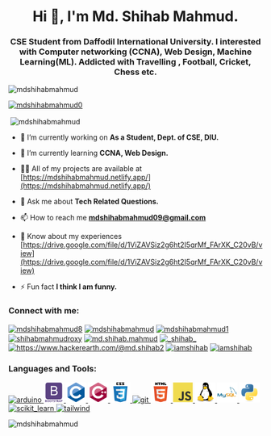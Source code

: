 <h1 align="center">Hi 👋, I'm Md. Shihab Mahmud.</h1>
<h3 align="center">CSE Student from Daffodil International University. I interested with Computer networking (CCNA), Web Design, Machine Learning(ML). Addicted with Travelling , Football, Cricket, Chess etc.</h3>

<p align="left"> <img src="https://komarev.com/ghpvc/?username=mdshihabmahmud&label=Profile%20views&color=0e75b6&style=flat" alt="mdshihabmahmud" /> </p>

<p align="left"> <a href="https://twitter.com/mdshihabmahmud0" target="blank"><img src="https://img.shields.io/twitter/follow/mdshihabmahmud0?logo=twitter&style=for-the-badge" alt="mdshihabmahmud0" /></a> </p>

<p>&nbsp;<img align="center" src="https://github-readme-stats.vercel.app/api?username=mdshihabmahmud&show_icons=true&locale=en" alt="mdshihabmahmud" /></p>


- 🔭 I’m currently working on **As a Student, Dept. of CSE, DIU.**

- 🌱 I’m currently learning **CCNA, Web Design.**

- 👨‍💻 All of my projects are available at [https://mdshihabmahmud.netlify.app/](https://mdshihabmahmud.netlify.app/)

- 💬 Ask me about **Tech Related Questions.**

- 📫 How to reach me **mdshihabmahmud09@gmail.com**

- 📄 Know about my experiences [https://drive.google.com/file/d/1ViZAVSiz2g6ht2I5qrMf_FArXK_C20vB/view](https://drive.google.com/file/d/1ViZAVSiz2g6ht2I5qrMf_FArXK_C20vB/view)

- ⚡ Fun fact **I think I am funny.**

<h3 align="left">Connect with me:</h3>
<p align="left">
<a href="https://twitter.com/mdshihabmahmud8" target="blank"><img align="center" src="https://raw.githubusercontent.com/rahuldkjain/github-profile-readme-generator/master/src/images/icons/Social/twitter.svg" alt="mdshihabmahmud8" height="30" width="40" /></a>
<a href="https://linkedin.com/in/mdshihabmahmud" target="blank"><img align="center" src="https://raw.githubusercontent.com/rahuldkjain/github-profile-readme-generator/master/src/images/icons/Social/linked-in-alt.svg" alt="mdshihabmahmud" height="30" width="40" /></a>
<a href="https://kaggle.com/mdshihabmahmud1" target="blank"><img align="center" src="https://raw.githubusercontent.com/rahuldkjain/github-profile-readme-generator/master/src/images/icons/Social/kaggle.svg" alt="mdshihabmahmud1" height="30" width="40" /></a>
<a href="https://fb.com/shihabmahmudroxy" target="blank"><img align="center" src="https://raw.githubusercontent.com/rahuldkjain/github-profile-readme-generator/master/src/images/icons/Social/facebook.svg" alt="shihabmahmudroxy" height="30" width="40" /></a>
<a href="https://instagram.com/md.shihab.mahmud" target="blank"><img align="center" src="https://raw.githubusercontent.com/rahuldkjain/github-profile-readme-generator/master/src/images/icons/Social/instagram.svg" alt="md.shihab.mahmud" height="30" width="40" /></a>
<a href="https://www.hackerrank.com/_shihab_" target="blank"><img align="center" src="https://raw.githubusercontent.com/rahuldkjain/github-profile-readme-generator/master/src/images/icons/Social/hackerrank.svg" alt="_shihab_" height="30" width="40" /></a>
 <a href="https://www.hackerearth.com/https://www.hackerearth.com/@md.shihab2" target="blank"><img align="center" src="https://raw.githubusercontent.com/rahuldkjain/github-profile-readme-generator/master/src/images/icons/Social/hackerearth.svg" alt="https://www.hackerearth.com/@md.shihab2" height="30" width="40" /></a>
   <a href="https://www.urionlinejudge.com.br/judge/en/profile/478900" target="blank"><img align="center" src="https://4.bp.blogspot.com/-Bjlgg0MOirI/XC0f6a1AlgI/AAAAAAAAABE/OPzR0ZoH7pcvFWtJBnAiIyzZ1DvksL8uQCLcBGAs/s400/Screenshot%2B%252855%2529.png" alt="iamshihab" height="30" width="40" /></a>
  <a href="https://t.me/iamshihab" target="blank"><img align="center" src="https://icon-library.com/images/telegram-icon-png/telegram-icon-png-19.jpg" alt="iamshihab" height="30" width="40" /></a>
</p>

<h3 align="left">Languages and Tools:</h3>
<p align="left"> <a href="https://www.arduino.cc/" target="_blank"> <img src="https://cdn.worldvectorlogo.com/logos/arduino-1.svg" alt="arduino" width="40" height="40"/> </a> <a href="https://getbootstrap.com" target="_blank"> <img src="https://raw.githubusercontent.com/devicons/devicon/master/icons/bootstrap/bootstrap-plain-wordmark.svg" alt="bootstrap" width="40" height="40"/> </a> <a href="https://www.cprogramming.com/" target="_blank"> <img src="https://raw.githubusercontent.com/devicons/devicon/master/icons/c/c-original.svg" alt="c" width="40" height="40"/> </a> <a href="https://www.w3schools.com/cpp/" target="_blank"> <img src="https://raw.githubusercontent.com/devicons/devicon/master/icons/cplusplus/cplusplus-original.svg" alt="cplusplus" width="40" height="40"/> </a> <a href="https://www.w3schools.com/css/" target="_blank"> <img src="https://raw.githubusercontent.com/devicons/devicon/master/icons/css3/css3-original-wordmark.svg" alt="css3" width="40" height="40"/> </a> <a href="https://git-scm.com/" target="_blank"> <img src="https://www.vectorlogo.zone/logos/git-scm/git-scm-icon.svg" alt="git" width="40" height="40"/> </a> <a href="https://www.w3.org/html/" target="_blank"> <img src="https://raw.githubusercontent.com/devicons/devicon/master/icons/html5/html5-original-wordmark.svg" alt="html5" width="40" height="40"/> </a> <a href="https://developer.mozilla.org/en-US/docs/Web/JavaScript" target="_blank"> <img src="https://raw.githubusercontent.com/devicons/devicon/master/icons/javascript/javascript-original.svg" alt="javascript" width="40" height="40"/> </a> <a href="https://www.linux.org/" target="_blank"> <img src="https://raw.githubusercontent.com/devicons/devicon/master/icons/linux/linux-original.svg" alt="linux" width="40" height="40"/> </a> <a href="https://www.mysql.com/" target="_blank"> <img src="https://raw.githubusercontent.com/devicons/devicon/master/icons/mysql/mysql-original-wordmark.svg" alt="mysql" width="40" height="40"/> </a> <a href="https://www.python.org" target="_blank"> <img src="https://raw.githubusercontent.com/devicons/devicon/master/icons/python/python-original.svg" alt="python" width="40" height="40"/> </a>
<a href="https://scikit-learn.org/" target="_blank"> <img src="https://upload.wikimedia.org/wikipedia/commons/0/05/Scikit_learn_logo_small.svg" alt="scikit_learn" width="40" height="40"/> </a> <a href="https://tailwindcss.com/" target="_blank"> <img src="https://www.vectorlogo.zone/logos/tailwindcss/tailwindcss-icon.svg" alt="tailwind" width="40" height="40"/> </a></p>
<p><img align="left" height="200"  src="https://github-readme-stats.vercel.app/api/top-langs?username=mdshihabmahmud&show_icons=true&locale=en&layout=compact" alt="mdshihabmahmud" /></p>




